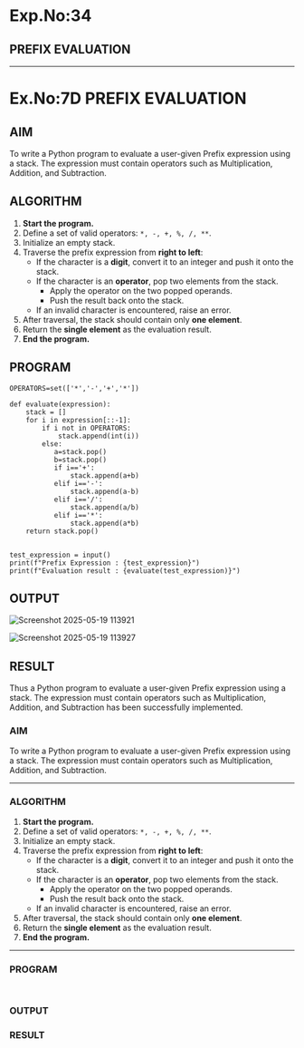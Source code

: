 # Exp.No:34  
## PREFIX EVALUATION

---
# Ex.No:7D PREFIX EVALUATION

## AIM  
To write a Python program to evaluate a user-given Prefix expression using a stack. The expression must contain operators such as Multiplication, Addition, and Subtraction.


## ALGORITHM

1. **Start the program.**
2. Define a set of valid operators: `*, -, +, %, /, **`.
3. Initialize an empty stack.
4. Traverse the prefix expression from **right to left**:
   - If the character is a **digit**, convert it to an integer and push it onto the stack.
   - If the character is an **operator**, pop two elements from the stack.
     - Apply the operator on the two popped operands.
     - Push the result back onto the stack.
   - If an invalid character is encountered, raise an error.
5. After traversal, the stack should contain only **one element**.
6. Return the **single element** as the evaluation result.
7. **End the program.**

## PROGRAM

```
OPERATORS=set(['*','-','+','*']) 

def evaluate(expression):
	stack = []
	for i in expression[::-1]:
	    if i not in OPERATORS:
	        stack.append(int(i))
	    else:
	       a=stack.pop()
	       b=stack.pop()
	       if i=='+':
	           stack.append(a+b)
	       elif i=='-':
	           stack.append(a-b)
	       elif i=='/':
	           stack.append(a/b)
	       elif i=='*':
	           stack.append(a*b)
	return stack.pop()
    
    
test_expression = input()
print(f"Prefix Expression : {test_expression}")
print(f"Evaluation result : {evaluate(test_expression)}")

```

## OUTPUT
![Screenshot 2025-05-19 113921](https://github.com/user-attachments/assets/0ff475f9-59c3-4d4e-a831-fa57cfd4ee3b)

![Screenshot 2025-05-19 113927](https://github.com/user-attachments/assets/ef0203d8-3b57-4ad5-8ab3-fa26854745fa)


## RESULT
Thus a Python program to evaluate a user-given Prefix expression using a stack. The expression must contain operators such as Multiplication, Addition, and Subtraction has been successfully implemented.

### AIM  
To write a Python program to evaluate a user-given Prefix expression using a stack. The expression must contain operators such as Multiplication, Addition, and Subtraction.

---

### ALGORITHM

1. **Start the program.**
2. Define a set of valid operators: `*, -, +, %, /, **`.
3. Initialize an empty stack.
4. Traverse the prefix expression from **right to left**:
   - If the character is a **digit**, convert it to an integer and push it onto the stack.
   - If the character is an **operator**, pop two elements from the stack.
     - Apply the operator on the two popped operands.
     - Push the result back onto the stack.
   - If an invalid character is encountered, raise an error.
5. After traversal, the stack should contain only **one element**.
6. Return the **single element** as the evaluation result.
7. **End the program.**

---

### PROGRAM

```


```


### OUTPUT



### RESULT
